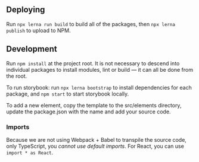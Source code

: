 ## Deploying
Run `npx lerna run build` to build all of the packages, then `npx lerna publish` to upload to NPM.

## Development
Run `npm install` at the project root. It is not necessary to descend into individual packages to install modules, lint or build — it can all be done from the root.

To run storybook: run `npx lerna bootstrap` to install dependencies for each package, and `npm start` to start storybook locally.

To add a new element, copy the template to the src/elements directory, update the package.json with the name and add your source code.

### Imports
Because we are not using Webpack + Babel to transpile the source code, only TypeScript, you *cannot use default imports*. For React, you can use `import * as React`.

